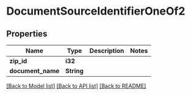 # DocumentSourceIdentifierOneOf2

## Properties

Name | Type | Description | Notes
------------ | ------------- | ------------- | -------------
**zip_id** | **i32** |  | 
**document_name** | **String** |  | 

[[Back to Model list]](../README.md#documentation-for-models) [[Back to API list]](../README.md#documentation-for-api-endpoints) [[Back to README]](../README.md)


